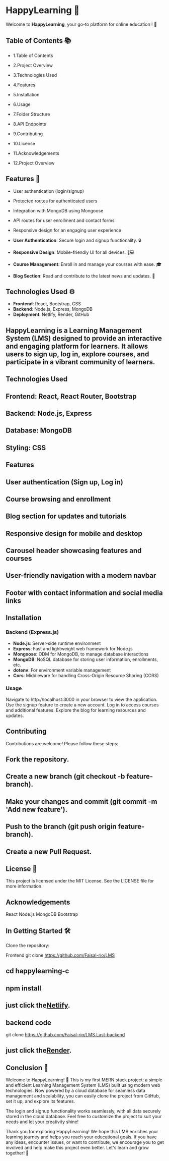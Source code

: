 # HappyLearning 🌟

Welcome to **HappyLearning**, your go-to platform for online education ! 🚀

## Table of Contents 📚

- 1.Table of Contents

- 2.Project Overview

- 3.Technologies Used

- 4.Features

- 5.Installation

- 6.Usage

- 7.Folder Structure

- 8.API Endpoints

- 9.Contributing

- 10.License

- 11.Acknowledgements

- 12.Project Overview

## Features 🎉

- User authentication (login/signup)
- Protected routes for authenticated users
- Integration with MongoDB using Mongoose
- API routes for user enrollment and contact forms
- Responsive design for an engaging user experience

- **User Authentication**: Secure login and signup functionality. 🔒
- **Responsive Design**: Mobile-friendly UI for all devices. 📱💻
- **Course Management**: Enroll in and manage your courses with ease. 🎓
- **Blog Section**: Read and contribute to the latest news and updates. 📝

## Technologies Used ⚙️

- **Frontend**: React, Bootstrap, CSS
- **Backend**: Node.js, Express, MongoDB
- **Deployment**: Netlify, Render, GitHub

## HappyLearning is a Learning Management System (LMS) designed to provide an interactive and engaging platform for learners. It allows users to sign up, log in, explore courses, and participate in a vibrant community of learners.

## Technologies Used

## Frontend: React, React Router, Bootstrap

## Backend: Node.js, Express

## Database: MongoDB

## Styling: CSS

## Features

## User authentication (Sign up, Log in)

## Course browsing and enrollment

## Blog section for updates and tutorials

## Responsive design for mobile and desktop

## Carousel header showcasing features and courses

## User-friendly navigation with a modern navbar

## Footer with contact information and social media links

## Installation

### Backend (Express.js)

- **Node.js**: Server-side runtime environment
- **Express**: Fast and lightweight web framework for Node.js
- **Mongoose**: ODM for MongoDB, to manage database interactions
- **MongoDB**: NoSQL database for storing user information, enrollments, etc.
- **dotenv**: For environment variable management
- **Cors**: Middleware for handling Cross-Origin Resource Sharing (CORS)

### Usage

Navigate to http://localhost:3000 in your browser to view the application.
Use the signup feature to create a new account.
Log in to access courses and additional features.
Explore the blog for learning resources and updates.

## Contributing

Contributions are welcome! Please follow these steps:

## Fork the repository.

## Create a new branch (git checkout -b feature-branch).

## Make your changes and commit (git commit -m 'Add new feature').

## Push to the branch (git push origin feature-branch).

## Create a new Pull Request.

## License 📜

This project is licensed under the MIT License. See the LICENSE file for more information.

## Acknowledgements

React
Node.js
MongoDB
Bootstrap

## In Getting Started 🛠️

Clone the repository:

 Frontend git clone <https://github.com/Faisal-rio/LMS>

## cd happylearning-c

## npm install

## just click the[Netlify](https://ahappylearning-lms-cp.netlify.app/).

## backend code

git clone <https://github.com/Faisal-rio/LMS.Last-backend>

## just click the[Render](https://lms-last-backend.onrender.com/).

## Conclusion 🎉
Welcome to HappyLearning! 🎉 This is my first MERN stack project: a simple and efficient Learning Management System (LMS) built using modern web technologies. Now powered by a cloud database for seamless data management and scalability, you can easily clone the project from GitHub, set it up, and explore its features.

The login and signup functionality works seamlessly, with all data securely stored in the cloud database. Feel free to customize the project to suit your needs and let your creativity shine!

Thank you for exploring HappyLearning! We hope this LMS enriches your learning journey and helps you reach your educational goals. If you have any ideas, encounter issues, or want to contribute, we encourage you to get involved and help make this project even better. Let's learn and grow together! 🌱

